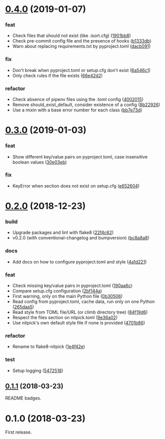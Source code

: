 <a name="0.4.0"></a>
# [0.4.0](https://github.com/andreoliwa/flake8-nitpick/compare/v0.3.0...v0.4.0) (2019-01-07)


### feat

* Check files that should not exist (like .isort.cfg) ([1901bb8](https://github.com/andreoliwa/flake8-nitpick/commit/1901bb8))
* Check pre-commit config file and the presence of hooks ([b1333db](https://github.com/andreoliwa/flake8-nitpick/commit/b1333db))
* Warn about replacing requirements.txt by pyproject.toml ([dacb091](https://github.com/andreoliwa/flake8-nitpick/commit/dacb091))

### fix

* Don't break when pyproject.toml or setup.cfg don't exist ([6a546c1](https://github.com/andreoliwa/flake8-nitpick/commit/6a546c1))
* Only check rules if the file exists ([66e42d2](https://github.com/andreoliwa/flake8-nitpick/commit/66e42d2))

### refactor

* Check absence of pipenv files using the .toml config ([4002015](https://github.com/andreoliwa/flake8-nitpick/commit/4002015))
* Remove should_exist_default, consider existence of a config ([8b22926](https://github.com/andreoliwa/flake8-nitpick/commit/8b22926))
* Use a mixin with a base error number for each class ([bb7e73d](https://github.com/andreoliwa/flake8-nitpick/commit/bb7e73d))



<a name="0.3.0"></a>
# [0.3.0](https://github.com/andreoliwa/flake8-nitpick/compare/v0.2.0...v0.3.0) (2019-01-03)


### feat

* Show different key/value pairs on pyproject.toml, case insensitive boolean values ([30e03eb](https://github.com/andreoliwa/flake8-nitpick/commit/30e03eb))

### fix

* KeyError when section does not exist on setup.cfg ([e652604](https://github.com/andreoliwa/flake8-nitpick/commit/e652604))



<a name="0.2.0"></a>
# [0.2.0](https://github.com/andreoliwa/flake8-nitpick/compare/v0.1.1...v0.2.0) (2018-12-23)


### build

* Upgrade packages and lint with flake8 ([22f4c62](https://github.com/andreoliwa/flake8-nitpick/commit/22f4c62))
* v0.2.0 (with conventional-changelog and bumpversion) ([bc8a8a8](https://github.com/andreoliwa/flake8-nitpick/commit/bc8a8a8))

### docs

* Add docs on how to configure pyproject.toml and style ([4a1d221](https://github.com/andreoliwa/flake8-nitpick/commit/4a1d221))

### feat

* Check missing key/value pairs in pyproject.toml ([190aa6c](https://github.com/andreoliwa/flake8-nitpick/commit/190aa6c))
* Compare setup.cfg configuration ([2bf144a](https://github.com/andreoliwa/flake8-nitpick/commit/2bf144a))
* First warning, only on the main Python file ([0b30506](https://github.com/andreoliwa/flake8-nitpick/commit/0b30506))
* Read config from pyproject.toml, cache data, run only on one Python  ([265daa5](https://github.com/andreoliwa/flake8-nitpick/commit/265daa5))
* Read style from TOML file/URL (or climb directory tree) ([84f19d6](https://github.com/andreoliwa/flake8-nitpick/commit/84f19d6))
* Respect the files section on nitpick.toml ([9e36a02](https://github.com/andreoliwa/flake8-nitpick/commit/9e36a02))
* Use nitpick's own default style file if none is provided ([4701b86](https://github.com/andreoliwa/flake8-nitpick/commit/4701b86))

### refactor

* Rename to flake8-nitpick ([1e4f42e](https://github.com/andreoliwa/flake8-nitpick/commit/1e4f42e))

### test

* Setup logging ([5472518](https://github.com/andreoliwa/flake8-nitpick/commit/5472518))



<a name="0.1.1"></a>
## [0.1.1](https://github.com/andreoliwa/flake8-nitpick/compare/v0.1.0...v0.1.1) (2018-03-23)

README badges.

<a name="0.1.0"></a>
# 0.1.0 (2018-03-23)

First release.

